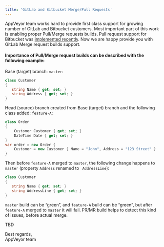 ```yaml
---
title: 'GitLab and Bitbucket Merge/Pull Requests'
---
```


AppVeyor team works hard to provide first class support for growing number of GitLab and Bitbucket customers. Most important part of this work is enabling proper Pull/Merge requests builds.
Pull request support for Bitbucket was [implemented recently](/blog/2018/08/22/bitbucket-pull-requests/). Now we are happy provide you with GitLab Merge request builds support.

#### Importance of Pull/Merge request builds can be described with the following example:

Base (target) branch:
`master`:

```csharp
class Customer
{
   string Name { get; set; }
   string Address { get; set; }
}
```

Head (source) branch created from Base (target) branch and the following class added:
`feature-A`:

```csharp
class Order
{
    Customer Customer { get; set; }
    DateTime Date { get; set; }
}
var order = new Order {
    Customer = new Customer { Name = "John", Address = "123 Street" }
}
```

Then before `feature-A` merged to `master`, the following change happens to `master` (property `Address` renamed to ` AddressLine`):

```csharp
class Customer
{
   string Name { get; set; }
   string AddressLine { get; set; }
}
```

`master` build can be “green”, and `feature-A` build can be “green”, but after `feature-A` merged to `master` it will fail. PR/MR build helps to detect this kind of issues, before actual merge.

TBD

Best regards,<br>
AppVeyor team
